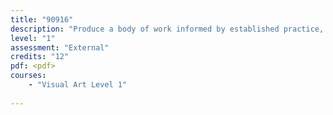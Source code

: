 ```yaml
---
title: "90916"
description: "Produce a body of work informed by established practice, which develops ideas, using a range of media"
level: "1"
assessment: "External"
credits: "12"
pdf: <pdf>
courses:
    - "Visual Art Level 1"
    
---
```


